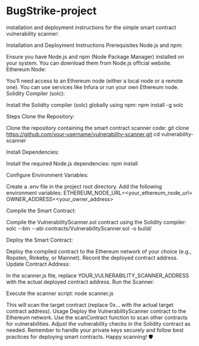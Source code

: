 # BugStrike-project

 installation and deployment instructions for the simple smart contract vulnerability scanner:

Installation and Deployment Instructions
Prerequisites
Node.js and npm:

Ensure you have Node.js and npm (Node Package Manager) installed on your system. You can download them from Node.js official website.
Ethereum Node:

You’ll need access to an Ethereum node (either a local node or a remote one). You can use services like Infura or run your own Ethereum node.
Solidity Compiler (solc):

Install the Solidity compiler (solc) globally using npm:
npm install -g solc

Steps
Clone the Repository:

Clone the repository containing the smart contract scanner code:
git clone https://github.com/your-username/vulnerability-scanner.git
cd vulnerability-scanner

Install Dependencies:

Install the required Node.js dependencies:
npm install

Configure Environment Variables:

Create a .env file in the project root directory.
Add the following environment variables:
ETHEREUM_NODE_URL=<your_ethereum_node_url>
OWNER_ADDRESS=<your_owner_address>

Compile the Smart Contract:

Compile the VulnerabilityScanner.sol contract using the Solidity compiler:
solc --bin --abi contracts/VulnerabilityScanner.sol -o build/

Deploy the Smart Contract:

Deploy the compiled contract to the Ethereum network of your choice (e.g., Ropsten, Rinkeby, or Mainnet).
Record the deployed contract address.
Update Contract Address:

In the scanner.js file, replace YOUR_VULNERABILITY_SCANNER_ADDRESS with the actual deployed contract address.
Run the Scanner:

Execute the scanner script:
node scanner.js

This will scan the target contract (replace 0x... with the actual target contract address).
Usage
Deploy the VulnerabilityScanner contract to the Ethereum network.
Use the scanContract function to scan other contracts for vulnerabilities.
Adjust the vulnerability checks in the Solidity contract as needed.
Remember to handle your private keys securely and follow best practices for deploying smart contracts. Happy scanning! 🛡️
